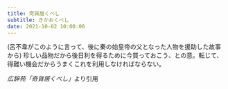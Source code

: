 ```yaml
---
title: 奇貨居くべし
subtitle: きかおくべし
date: 2021-10-02 10:00:00
---
```


(呂不韋がこのように言って、後に秦の始皇帝の父となった人物を援助した故事から) 珍しい品物だから後日利を得るために今買っておこう、との意。転じて、得難い機会だからうまくこれを利用しなければならない。

<cite>広辞苑「奇貨居くべし」</cite>より引用